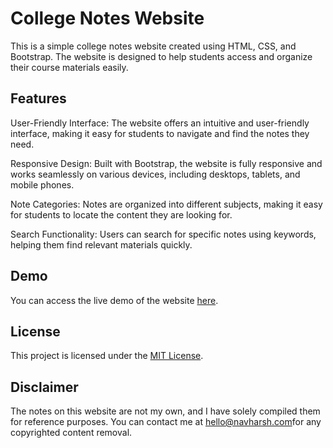 # College Notes Website
This is a simple college notes website created using HTML, CSS, and Bootstrap. The website is designed to help students access and organize their course materials easily.


## Features
User-Friendly Interface: The website offers an intuitive and user-friendly interface, making it easy for students to navigate and find the notes they need.

Responsive Design: Built with Bootstrap, the website is fully responsive and works seamlessly on various devices, including desktops, tablets, and mobile phones.

Note Categories: Notes are organized into different subjects, making it easy for students to locate the content they are looking for.

Search Functionality: Users can search for specific notes using keywords, helping them find relevant materials quickly.

## Demo
You can access the live demo of the website [here](https://notes.navharsh.com).


## License
This project is licensed under the [MIT License](https://github.com/navharsh/Clg-notes/blob/main/LICENSE).

## Disclaimer
The notes on this website are not my own, and I have solely compiled them for reference purposes. You can contact me at [hello@navharsh.com](mailto:hello@navharsh.com)for any copyrighted content removal.






